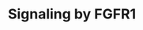 ---
annotations:
- type: Pathway Ontology
  value: signaling pathway
authors:
- ReactomeTeam
- Egonw
description: The 22 members of the fibroblast growth factor (FGF) family of growth
  factors mediate their cellular responses by binding to and activating the different
  isoforms encoded by the four receptor tyrosine kinases (RTKs) designated FGFR1,
  FGFR2, FGFR3 and FGFR4. These receptors are key regulators of several developmental
  processes in which cell fate and differentiation to various tissue lineages are
  determined. Unlike other growth factors, FGFs act in concert with heparin or heparan
  sulfate proteoglycan (HSPG) to activate FGFRs and to induce the pleiotropic responses
  that lead to the variety of cellular responses induced by this large family of growth
  factors. An alternative, FGF-independent, source of FGFR activation originates from
  the interaction with cell adhesion molecules, typically in the context of interactions
  on neural cell membranes and is crucial for neuronal survival and development.<br><br>Upon
  ligand binding, receptor dimers are formed and their intrinsic tyrosine kinase is
  activated causing phosphorylation of multiple tyrosine residues on the receptors.
  These then serve as docking sites for the recruitment of SH2 (src homology-2) or
  PTB (phosphotyrosine binding) domains of adaptors, docking proteins or signaling
  enzymes. Signaling complexes are assembled and recruited to the active receptors
  resulting in a cascade of phosphorylation events.<br><br>This leads to stimulation
  of intracellular signaling pathways that control cell proliferation, cell differentiation,
  cell migration, cell survival and cell shape, depending on the cell type or stage
  of maturation.<br>  View original pathway at [http://www.reactome.org/PathwayBrowser/#DIAGRAM=5654736
  Reactome].
last-edited: 2021-01-25
organisms:
- Homo sapiens
redirect_from:
- /index.php/Pathway:WP3335
- /instance/WP3335
schema-jsonld:
- '@context': https://schema.org/
  '@id': https://wikipathways.github.io/pathways/WP3335.html
  '@type': Dataset
  creator:
    '@type': Organization
    name: WikiPathways
  description: The 22 members of the fibroblast growth factor (FGF) family of growth
    factors mediate their cellular responses by binding to and activating the different
    isoforms encoded by the four receptor tyrosine kinases (RTKs) designated FGFR1,
    FGFR2, FGFR3 and FGFR4. These receptors are key regulators of several developmental
    processes in which cell fate and differentiation to various tissue lineages are
    determined. Unlike other growth factors, FGFs act in concert with heparin or heparan
    sulfate proteoglycan (HSPG) to activate FGFRs and to induce the pleiotropic responses
    that lead to the variety of cellular responses induced by this large family of
    growth factors. An alternative, FGF-independent, source of FGFR activation originates
    from the interaction with cell adhesion molecules, typically in the context of
    interactions on neural cell membranes and is crucial for neuronal survival and
    development.<br><br>Upon ligand binding, receptor dimers are formed and their
    intrinsic tyrosine kinase is activated causing phosphorylation of multiple tyrosine
    residues on the receptors. These then serve as docking sites for the recruitment
    of SH2 (src homology-2) or PTB (phosphotyrosine binding) domains of adaptors,
    docking proteins or signaling enzymes. Signaling complexes are assembled and recruited
    to the active receptors resulting in a cascade of phosphorylation events.<br><br>This
    leads to stimulation of intracellular signaling pathways that control cell proliferation,
    cell differentiation, cell migration, cell survival and cell shape, depending
    on the cell type or stage of maturation.<br>  View original pathway at [http://www.reactome.org/PathwayBrowser/#DIAGRAM=5654736
    Reactome].
  keywords:
  - Activated
  - 'PIK3CA '
  - mutant:GRB2:GAB2
  - 'MYO18A-p-2Y-FGFR1 fusion '
  - 'STAT1 '
  - 'UBB(77-152) '
  - 'BCR-FGFR1 fusion '
  - SPRY2:B-RAF
  - 'p-8Y-FGFR1c P252T '
  - FGFR1 fusion mutant
  - 'FGFR1c P252T '
  - p21 RAS:GTP
  - p-Y705-STAT3
  - Pi
  - FGFR1 mutants with
  - Activated FGFR1b
  - 'UBC(305-380) '
  - 'p-S112,S115-SPRY2 '
  - overexpressed FGFR1
  - 'PIK3R1 '
  - 'FGF20 '
  - FGFR1c
  - PP2A(A:C):SPRY2
  - 'p-6Y FGFR1(22-763):TACC1(571-805) fusion '
  - 'UBA52(1-76) '
  - FGFs
  - Ub-Activated FGFR1
  - dimers:PIK3R1
  - KAL1
  - 'FLRT3 '
  - 'p-8Y- FGFR1 R576W '
  - FGFR1c P252X mutant
  - PPA2A(A:C):SPRY2
  - mutant dimers with
  - 'KAL1 '
  - FGFR1c P252X mutants
  - 'CPSF6-p-2Y-FGFR1 fusion '
  - FGFR1c homodimer
  - Activated FGFR1c
  - 'p-T202,Y204-MAPK3 '
  - p-SPRY2:B-RAF
  - GDP
  - 'UBB(153-228) '
  - dimers bound to
  - 'S-Farn-Me PalmS NRAS '
  - 'PLCG1 '
  - 'FGFR1c '
  - 'ERLIN2(1-185):FGFR1(c.-88-822) fusion '
  - PP2A (A:C)
  - FGFRL1-binding
  - BCR-p-FGFR1 fusion
  - p-4Y-PLCG1
  - 'p-8Y-FGFR1 N546K '
  - Activated FGFR1:FRS3
  - 'PPP2CA '
  - 'FGF17-1 '
  - p-FGFR1 fusion
  - fusions:PLCG1
  - 'p-Y371-CBL '
  - 'RPS27A(1-76) '
  - 'p-5Y-FRS3 '
  - fusions:PI3K
  - 'UBB(1-76) '
  - 'UBC(457-532) '
  - 'BAG4(1-126):p-8Y FGFR1(208-822) fusion '
  - 'CNTRL-p-2Y-FGFR1 fusion '
  - DAG and IP3
  - 'FGFR1OP-FGFR1 fusion '
  - 'LRRFIP1-p-2Y-FGFR1 fusion '
  - 'FGFR1b '
  - 'p-6Y-FRS2 '
  - p-Y371-CBL:GRB2
  - 'UBC(1-76) '
  - FGF23:Klotho
  - GRB2-1
  - fusion mutant
  - Y55/Y227-pSPRY2:CBL
  - 'p-Y694-STAT5A '
  - p-SPRY2
  - SRC-1
  - 'TRIM24-p-2Y-FGFR1 fusion '
  - 'CPSF6-FGFR1 fusion '
  - plasma membrane
  - p-S111,S120-SPRY2
  - fusion:p-PLCG1
  - FGFR1:PLCG1
  - ATP
  - FGFR1:p-FRS
  - cytosolic p-FGFR1
  - Klotho bound to
  - BRAF
  - FRS3
  - activated
  - Overexpressed FGFR1
  - 'FLRT2 '
  - FGFR1 fusions
  - 'GAB1 '
  - mutant dimer
  - 'KL-1 '
  - inhibitors of
  - 'FRS2 '
  - dimers
  - 'p-8Y-FGFR1c '
  - FGFR1b homodimer
  - 'p-S112,S121-SPRY2 '
  - activity
  - FGFR1:p-FRS2:GRB2:GAB1:PI3K
  - SPRED1/2 dimer
  - FGFR1:p-8T-FRS2
  - inhibitors of FGFR1
  - cytosolic FGFR1
  - 'p-Y701-STAT1 '
  - 'BRAF '
  - p-T,Y MAPK dimers
  - FGFRL1-binding FGFs
  - 'FGFR1OP2-FGFR1 fusion '
  - GRB2:GAB1:PIK3R1
  - FGFR1:p-FRS2
  - 'MYO18A-FGFR1 fusion '
  - 'cytosolic activated FGFR1 fusion mutants '
  - Activated FGFR1:FLRT
  - dimer
  - PP2A(A:C):Y55/Y227-pSPRY2
  - PTPN11
  - P252X mutants
  - homodimers
  - 'p-Y546,Y584-PTPN11 '
  - 'UBC(381-456) '
  - homodimer
  - 'FGFR1 R576W '
  - Plasma membrane
  - 'FGF1 '
  - FGFR1:p-FRS2:p-PTPN11:p-CBL:GRB2
  - FGFR1:TKIs
  - kinase activity
  - 'p-8Y-FGFR1c P252S '
  - 'SPRY2 '
  - 'FGF9 '
  - 'FGF8-1 '
  - 'FGFR1c P252R '
  - 'p-S111,S120-SPRY2 '
  - 'pY177-BCR-p-FGFR1 fusion '
  - Activated FGFR1:SHC1
  - mutant:GRB2:p-GAB1:PI3K
  - PIK3CA
  - 'S-Farn-Me-PalmS KRAS4A '
  - FGFRL1 dimer
  - 'FLRT1 '
  - Klotho and FGFR1c
  - 'FGF23(25-251) '
  - 'FGFRL1 '
  - FGFR1:p-FRS2:p-PTPN11:GRB2:GAB1:PI3K
  - 'SPRED1 '
  - pY177-BCR1-p-FGFR1
  - 'p-Y194,Y195,Y272-SHC1-3 '
  - FGFR1:p-4Y-PLCG1
  - GTP
  - 'UBC(609-684) '
  - FGF23 bound to
  - PIK3R1
  - 'UBC(229-304) '
  - ADP
  - Activated FGFR1
  - 'ERLIN2(1-185):p-8Y FGFR1(c.-88-822) fusion '
  - Ub:Y55/Y227-pSPRY2:CBL
  - cascade
  - 'GalNAc-T178-FGF23(25-251) '
  - 'GDP '
  - 'TRIM24-FGFR1 fusion '
  - PLCG1
  - FGFR1 fusion dimers
  - FGFR1:p-FRS2:p-PTPN11
  - PI(4,5)P2
  - STAT1, STAT3
  - 'SOS1 '
  - RAF/MAP kinase
  - FGFR1:p-FRS:PTPN11
  - 'p-8Y-FGFR1c P252R '
  - 'KL-2 '
  - with enhanced
  - 'ZMYM2-FGFR1 fusion '
  - p-Y177-BCR-pY-FGFR1
  - Ub
  - mutant
  - 'S-Farn-Me KRAS4B '
  - dimer:SPRED1/2
  - FGFR1:p-FRS2:GRB2:SOS1
  - 'UBC(153-228) '
  - p-T250,T255,T385,S437-MKNK1
  - mutants and fusions
  - FGFRL1
  - FGFR1:p-SHC1:GRB2:SOS1
  - 'p-8T-FRS2 '
  - mutants and
  - PPA2A (A:C):Y55/Y227
  - 'FGF4 '
  - 'GAB2 '
  - 'p-Y55,Y227-SPRY2 '
  - 'FGF18 '
  - 'SPRED2 '
  - SHC1-2,SHC1-3
  - FGFR1:p-FRS3
  - FGFR1c-binding FGFs
  - 'p-Y-GAB2 '
  - fusion mutants
  - 'FGF22 '
  - overexpressed
  - 'PPP2CB '
  - 'Activated FGFR1 mutants '
  - FGFR1:p-SHC1
  - GRB2-1:SOS1
  - GRB2:GAB2
  - 'STAT5B '
  - 'STAT3 '
  - 'ZMYM2-p-2Y-FGFR1 fusion '
  - Activated FGFR1:FRS2
  - FGFR1b
  - 'FGFR1c P252S '
  - HS
  - KAL1:HS
  - FGFR1:p-FRS:p-PTPN11
  - 'p-8Y-FGFR1b '
  - 'p-4Y-PLCG1 '
  - 'FGFR1OP2-p-2Y-FGFR1 fusion '
  - 'HS '
  - 'FGF10 '
  - 'CNTRL-FGFR1 fusion '
  - Ub-(Y55/Y227)p-SPRY2
  - 'p-Y699-STAT5B '
  - 'SHC1-3 '
  - 'STAT5A '
  - 'FGFR1 K656E '
  - 'PPP2R1A '
  - PP2A(A:C):S112/S121-pSPRY2
  - 'CUX1-p-2Y-FGFR1 fusion '
  - 'PI(3,4,5)P3 '
  - 'p-Y705-STAT3 '
  - p-STAT5A, p-STAT5B
  - 'dovitinib '
  - p-Y701-STAT1,
  - GRB2:GAB1
  - 'CBL '
  - FGF23
  - 'LRRFIP1-FGFR1 fusion '
  - Overexpressed
  - FGFR:p-FRS2:p-PTPN11:GRB2:GAB1:PIK3R1
  - FLRT1,2,3
  - 'FGFR1 N546K '
  - 'GTP '
  - S111/S120
  - FGFR1:p-FRS2:GRB2:GAB1:PIK3R1
  - Tyrosine kinase
  - bound to
  - FRS2
  - mutant:GRB2:p-GAB2:PIK3R1
  - signaling
  - CBL
  - 'FGF3 '
  - bound to FGF
  - 'FGF2(10-155) '
  - 'S-Farn-Me-2xPalmS HRAS '
  - 'CUX1-FGFR1 fusion '
  - 'SHC1-2 '
  - PPA2A
  - FGFR1b-binding FGFs
  - FGFR1c:KAL1
  - p-FGFR1 mutant
  - FGFR1 mutant dimers
  - mutant:GRB2:p-GAB2
  - STAT5A,STAT5B
  - p-SPRY2:GRB2
  - enhanced kinase
  - 'GRB2-1 '
  - 'FGF6 '
  - 'FGFR1OP-p-FGFR1 fusion '
  - (A:C):S112/S115
  - FGFs:FGFRL1 dimer
  - dimers:TKIs
  - 'BAG4(1-126):FGFR1(208-822) fusion '
  - 'p-T185,Y187-MAPK1 '
  - PI(3,4,5)P3
  - 'p-8Y-FGFR1 K656E '
  - complex:Ub-p-FRS2
  - pY177-BCR-p-FGFR1
  - 'FRS3 '
  - 'p-Y239,Y240,Y317-SHC1-2 '
  - 'FGFR1(22-763):TACC1(571-805) fusion '
  - Plasma membrane p-Y
  - FGFR1OP-p-FGFR1
  - 'BCR-p-FGFR1 fusion '
  - 'UBC(77-152) '
  - PIP3 activates AKT
  - pY177-BCR-pY-FGFR1
  - 'FGF5-1 '
  - p21 RAS:GDP
  - 'UBC(533-608) '
  - fusion mutant dimer
  - 'PTPN11 '
  license: CC0
  name: Signaling by FGFR1
seo: CreativeWork
title: Signaling by FGFR1
wpid: WP3335
---